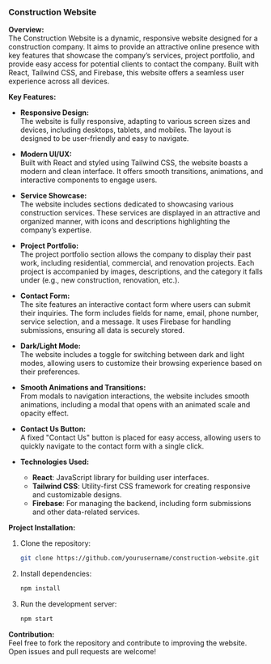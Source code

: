 
### **Construction Website**

**Overview:**  
The Construction Website is a dynamic, responsive website designed for a construction company. It aims to provide an attractive online presence with key features that showcase the company’s services, project portfolio, and provide easy access for potential clients to contact the company. Built with React, Tailwind CSS, and Firebase, this website offers a seamless user experience across all devices.

**Key Features:**

- **Responsive Design:**  
  The website is fully responsive, adapting to various screen sizes and devices, including desktops, tablets, and mobiles. The layout is designed to be user-friendly and easy to navigate.

- **Modern UI/UX:**  
  Built with React and styled using Tailwind CSS, the website boasts a modern and clean interface. It offers smooth transitions, animations, and interactive components to engage users.

- **Service Showcase:**  
  The website includes sections dedicated to showcasing various construction services. These services are displayed in an attractive and organized manner, with icons and descriptions highlighting the company’s expertise.

- **Project Portfolio:**  
  The project portfolio section allows the company to display their past work, including residential, commercial, and renovation projects. Each project is accompanied by images, descriptions, and the category it falls under (e.g., new construction, renovation, etc.).

- **Contact Form:**  
  The site features an interactive contact form where users can submit their inquiries. The form includes fields for name, email, phone number, service selection, and a message. It uses Firebase for handling submissions, ensuring all data is securely stored.

- **Dark/Light Mode:**  
  The website includes a toggle for switching between dark and light modes, allowing users to customize their browsing experience based on their preferences.

- **Smooth Animations and Transitions:**  
  From modals to navigation interactions, the website includes smooth animations, including a modal that opens with an animated scale and opacity effect.

- **Contact Us Button:**  
  A fixed "Contact Us" button is placed for easy access, allowing users to quickly navigate to the contact form with a single click.

- **Technologies Used:**  
  - **React**: JavaScript library for building user interfaces.
  - **Tailwind CSS**: Utility-first CSS framework for creating responsive and customizable designs.
  - **Firebase**: For managing the backend, including form submissions and other data-related services.

**Project Installation:**

1. Clone the repository:
   ```bash
   git clone https://github.com/yourusername/construction-website.git
   ```

2. Install dependencies:
   ```bash
   npm install
   ```

3. Run the development server:
   ```bash
   npm start
   ```

**Contribution:**  
Feel free to fork the repository and contribute to improving the website. Open issues and pull requests are welcome!
